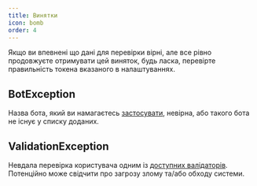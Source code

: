```yaml
---
title: Винятки
icon: bomb
order: 4
---
```


Якщо ви впевнені що дані для перевірки вірні, але все рівно продовжуєте отримувати цей виняток, будь ласка, перевірте правильність токена вказаного в налаштуваннях.

## BotException
Назва бота, який ви намагаєтесь [застосувати](./get-started/usage.md), невірна, або такого бота не існує у списку доданих.

## ValidationException
Невдала перевірка користувача одним із [доступних валідаторів](./validator/). Потенційно може свідчити про загрозу злому та/або обходу системи.